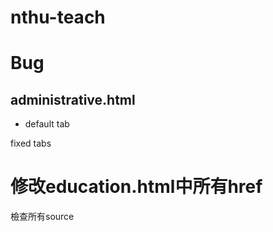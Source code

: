 # nthu-teach  

# Bug  

## administrative.html
* default tab

fixed tabs

# 修改education.html中所有href
檢查所有source
